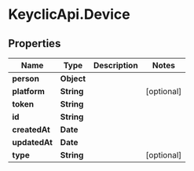 # KeyclicApi.Device

## Properties
Name | Type | Description | Notes
------------ | ------------- | ------------- | -------------
**person** | **Object** |  | 
**platform** | **String** |  | [optional] 
**token** | **String** |  | 
**id** | **String** |  | 
**createdAt** | **Date** |  | 
**updatedAt** | **Date** |  | 
**type** | **String** |  | [optional] 


